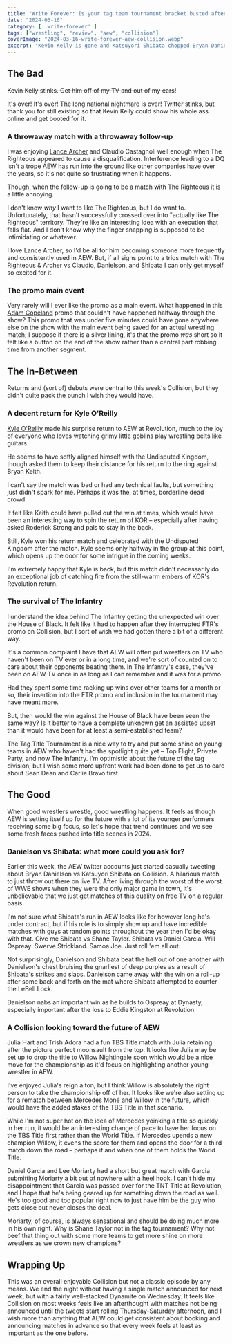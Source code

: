```yaml
---
title: "Write Forever: Is your tag team tournament bracket busted after AEW Collision for March 16?"
date: "2024-03-16"
category: [ 'write-forever' ]
tags: ["wrestling", "review", "aew", "collision"]
coverImage: "2024-03-16-write-forever-aew-collision.webp"
excerpt: "Kevin Kelly is gone and Katsuyori Shibata chopped Bryan Danielson's chest into ground beef! What more could you ask for out of an episode of Collision?"
---
```


## The Bad

~~Kevin Kelly stinks. Get him off of my TV and out of my ears!~~

It's over! It's over! The long national nightmare is over! Twitter stinks, but thank you for still existing so that Kevin Kelly could show his whole ass online and get booted for it.

### A throwaway match with a throwaway follow-up

I was enjoying [Lance Archer](/posts/2025-01-18-write-forever-aew-collision) and Claudio Castagnoli well enough when The Righteous appeared to cause a disqualification. Interference leading to a DQ isn't a trope AEW has run into the ground like other companies have over the years, so it's not quite so frustrating when it happens.

Though, when the follow-up is going to be a match with The Righteous it is a little annoying.

I don't know _why_ I want to like The Righteous, but I do want to. Unfortunately, that hasn't successfully crossed over into "actually like The Righteous" territory. They're like an interesting idea with an execution that falls flat. And I don't know why the finger snapping is supposed to be intimidating or whatever.

I love Lance Archer, so I'd be all for him becoming someone more frequently and consistently used in AEW. But, if all signs point to a trios match with The Righteous & Archer vs Claudio, Danielson, and Shibata I can only get myself so excited for it.

### The promo main event

Very rarely will I ever like the promo as a main event. What happened in this [Adam Copeland](/posts/2023-10-01-write-forever-aew-wrestledream) promo that couldn't have happened halfway through the show? This promo that was under five minutes could have gone anywhere else on the show with the main event being saved for an actual wrestling match; I suppose if there is a silver lining, it's that the promo _was_ short so it felt like a button on the end of the show rather than a central part robbing time from another segment.

## The In-Between

Returns and (sort of) debuts were central to this week's Collision, but they didn't quite pack the punch I wish they would have.

### A decent return for Kyle O'Reilly

[Kyle O'Reilly](/posts/2025-02-01-write-forever-aew-collision) made his surprise return to AEW at Revolution, much to the joy of everyone who loves watching grimy little goblins play wrestling belts like guitars.

He seems to have softly aligned himself with the Undisputed Kingdom, though asked them to keep their distance for his return to the ring against Bryan Keith.

I can't say the match was bad or had any technical faults, but something just didn't spark for me. Perhaps it was the, at times, borderline dead crowd.

It felt like Keith could have pulled out the win at times, which would have been an interesting way to spin the return of KOR – especially after having asked Roderick Strong and pals to stay in the back.

Still, Kyle won his return match and celebrated with the Undisputed Kingdom after the match. Kyle seems only halfway in the group at this point, which opens up the door for some intrigue in the coming weeks.

I'm extremely happy that Kyle is back, but this match didn't necessarily do an exceptional job of catching fire from the still-warm embers of KOR's Revolution return.

### The survival of The Infantry

I understand the idea behind The Infantry getting the unexpected win over the House of Black. It felt like it had to happen after they interrupted FTR's promo on Collision, but I sort of wish we had gotten there a bit of a different way.

It's a common complaint I have that AEW will often put wrestlers on TV who haven't been on TV ever or in a long time, and we're sort of counted on to care about their opponents beating them. In The Infantry's case, they've been on AEW TV once in as long as I can remember and it was for a promo.

Had they spent some time racking up wins over other teams for a month or so, their insertion into the FTR promo and inclusion in the tournament may have meant more.

But, then would the win against the House of Black have been seen the same way? Is it better to have a complete unknown get an assisted upset than it would have been for at least a semi-established team?

The Tag Title Tournament is a nice way to try and put some shine on young teams in AEW who haven't had the spotlight quite yet – Top Flight, Private Party, and now The Infantry. I'm optimistic about the future of the tag division, but I wish some more upfront work had been done to get us to care about Sean Dean and Carlie Bravo first.

## The Good

When good wrestlers wrestle, good wrestling happens. It feels as though AEW is setting itself up for the future with a lot of its younger performers receiving some big focus, so let's hope that trend continues and we see some fresh faces pushed into title scenes in 2024.

### Danielson vs Shibata: what more could you ask for?

Earlier this week, the AEW twitter accounts just started casually tweeting about Bryan Danielson vs Katsuyori Shibata on Collision. A hilarious match to just throw out there on live TV. After living through the worst of the worst of WWE shows when they were the only major game in town, it's unbelievable that we just get matches of this quality on free TV on a regular basis.

I'm not sure what Shibata's run in AEW looks like for however long he's under contract, but if his role is to simply show up and have incredible matches with guys at random points throughout the year then I'd be okay with that. Give me Shibata vs Shane Taylor. Shibata vs Daniel Garcia. Will Ospreay. Swerve Strickland. Samoa Joe. Just roll 'em all out.

Not surprisingly, Danielson and Shibata beat the hell out of one another with Danielson's chest bruising the gnarliest of deep purples as a result of Shibata's strikes and slaps. Danielson came away with the win on a roll-up after some back and forth on the mat where Shibata attempted to counter the LeBell Lock.

Danielson nabs an important win as he builds to Ospreay at Dynasty, especially important after the loss to Eddie Kingston at Revolution. 

### A Collision looking toward the future of AEW

Julia Hart and Trish Adora had a fun TBS Title match with Julia retaining after the picture perfect moonsault from the top. It looks like Julia may be set up to drop the title to Willow Nightingale soon which would be a nice move for the championship as it'd focus on highlighting another young wrestler in AEW.

I've enjoyed Julia's reign a ton, but I think Willow is absolutely the right person to take the championship off of her. It looks like we're also setting up for a rematch between Mercedes Moné and Willow in the future, which would have the added stakes of the TBS Title in that scenario.

While I'm not super hot on the idea of Mercedes yoinking a title so quickly in her run, it would be an interesting change of pace to have her focus on the TBS Title first rather than the World Title. If Mercedes upends a new champion Willow, it evens the score for them and opens the door for a third match down the road – perhaps if and when one of them holds the World Title.

Daniel Garcia and Lee Moriarty had a short but great match with Garcia submitting Moriarty a bit out of nowhere with a heel hook. I can't hide my disappointment that Garcia was passed over for the TNT Title at Revolution, and I hope that he's being geared up for something down the road as well. He's too good and too popular right now to just have him be the guy who gets close but never closes the deal.

Moriarty, of course, is always sensational and should be doing much more in his own right. Why is Shane Taylor not in the tag tournament? Why not beef that thing out with some more teams to get more shine on more wrestlers as we crown new champions?

## Wrapping Up

This was an overall enjoyable Collision but not a classic episode by any means. We end the night without having a single match announced for next week, but with a fairly well-stacked Dynamite on Wednesday. It feels like Collision on most weeks feels like an afterthought with matches not being announced until the tweets start rolling Thursday-Saturday afternoon, and I wish more than anything that AEW could get consistent about booking and announcing matches in advance so that every week feels at least as important as the one before.